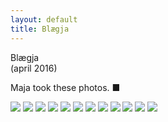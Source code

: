 ```yaml
---
layout: default
title: Blægja
---
```


Blægja  
(april 2016)

Maja took these photos. &#9632;

<img src="/img/blægja/61430013.jpg"/>
<img src="/img/blægja/61430012.jpg"/>
<img src="/img/blægja/61430011.jpg"/>
<img src="/img/blægja/61430010.jpg"/>
<img src="/img/blægja/61430009.jpg"/>
<img src="/img/blægja/61430008.jpg"/>
<img src="/img/blægja/61430007.jpg"/>
<img src="/img/blægja/61430005.jpg"/>
<img src="/img/blægja/61430004.jpg"/>
<img src="/img/blægja/61430003.jpg"/>
<img src="/img/blægja/61430002.jpg"/>
<img src="/img/blægja/61430001.jpg"/>
